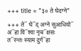 +++
title = "३० ते घेदग्ने"

+++
ते᳓ घे᳓द् अग्ने सुआधियो᳓  
अ᳓हा वि᳓श्वा नृच᳓क्षसः  
त᳓रन्तः स्याम दुर्ग᳓हा